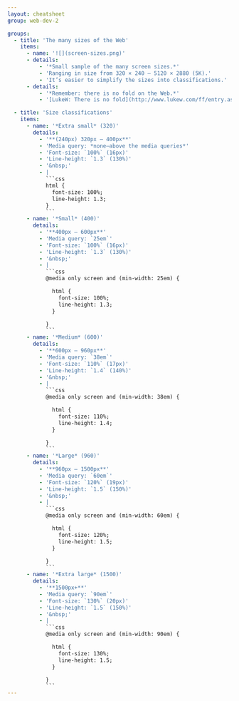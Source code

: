 ```yaml
---
layout: cheatsheet
group: web-dev-2

groups:
  - title: 'The many sizes of the Web'
    items:
      - name: '![](screen-sizes.png)'
      - details:
          - '*Small sample of the many screen sizes.*'
          - 'Ranging in size from 320 × 240 – 5120 × 2880 (5K).'
          - 'It’s easier to simplify the sizes into classifications.'
      - details:
          - '*Remember: there is no fold on the Web.*'
          - '[LukeW: There is no fold](http://www.lukew.com/ff/entry.asp?1946)'

  - title: 'Size classifications'
    items:
      - name: '*Extra small* (320)'
        details:
          - '**(240px) 320px – 400px**'
          - 'Media query: *none—above the media queries*'
          - 'Font-size: `100%` (16px)'
          - 'Line-height: `1.3` (130%)'
          - '&nbsp;'
          - |
            ```css
            html {
              font-size: 100%;
              line-height: 1.3;
            }
            ```
      - name: '*Small* (400)'
        details:
          - '**400px – 600px**'
          - 'Media query: `25em`'
          - 'Font-size: `100%` (16px)'
          - 'Line-height: `1.3` (130%)'
          - '&nbsp;'
          - |
            ```css
            @media only screen and (min-width: 25em) {

              html {
                font-size: 100%;
                line-height: 1.3;
              }

            }
            ```
      - name: '*Medium* (600)'
        details:
          - '**600px – 960px**'
          - 'Media query: `38em`'
          - 'Font-size: `110%` (17px)'
          - 'Line-height: `1.4` (140%)'
          - '&nbsp;'
          - |
            ```css
            @media only screen and (min-width: 38em) {

              html {
                font-size: 110%;
                line-height: 1.4;
              }

            }
            ```
      - name: '*Large* (960)'
        details:
          - '**960px – 1500px**'
          - 'Media query: `60em`'
          - 'Font-size: `120%` (19px)'
          - 'Line-height: `1.5` (150%)'
          - '&nbsp;'
          - |
            ```css
            @media only screen and (min-width: 60em) {

              html {
                font-size: 120%;
                line-height: 1.5;
              }

            }
            ```
      - name: '*Extra large* (1500)'
        details:
          - '**1500px+**'
          - 'Media query: `90em`'
          - 'Font-size: `130%` (20px)'
          - 'Line-height: `1.5` (150%)'
          - '&nbsp;'
          - |
            ```css
            @media only screen and (min-width: 90em) {

              html {
                font-size: 130%;
                line-height: 1.5;
              }

            }
            ```
---
```

